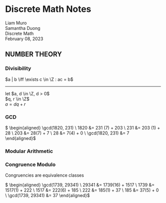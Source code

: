 # Discrete Math Notes

Liam Muro \
Samantha Duong \
Discrete Math \
February 08, 2023

## NUMBER THEORY

### Divisibility

$a | b \iff \exists c \in \Z : ac = b$

---

let $a, d \in \Z, d > 0$ \
$q, r \in \Z$ \
$a = dq + r$

### GCD

$ \begin{aligned}
    \gcd(1820, 231) \\
    1820 &= 231 (7) + 203 \\
    231 &= 203 (1) + 28 \\
    203 &= 28(7) + 7 \\
    28 &= 7(4) + 0 \\
    \gcd(1820, 231) &= 7
\end{aligned}$


### Modular Arithmetic

### Congruence Modulo

Congruencies are equivalence classes

$ \begin{aligned}
\gcd(1739, 29341) \\
29341 &= 1739(16) + 1517 \\
1739 &= 1517(1) + 222 \\
1517 &= 222(6) + 185 \\
222 &= 185(1) + 37 \\
185 &= 37(5) + 0 \\
\gcd(1739, 29341) &= 37
\end{aligned}$
